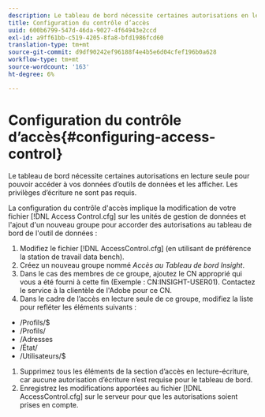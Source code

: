 ```yaml
---
description: Le tableau de bord nécessite certaines autorisations en lecture seule pour pouvoir accéder à vos données d’outils de données et les afficher. Les privilèges d’écriture ne sont pas requis.
title: Configuration du contrôle d’accès
uuid: 600b6799-547d-46da-9027-4f64943e2ccd
exl-id: a9ff61bb-c519-4205-8fa8-bfd1986fcd60
translation-type: tm+mt
source-git-commit: d9df90242ef96188f4e4b5e6d04cfef196b0a628
workflow-type: tm+mt
source-wordcount: '163'
ht-degree: 6%

---
```


# Configuration du contrôle d’accès{#configuring-access-control}

Le tableau de bord nécessite certaines autorisations en lecture seule pour pouvoir accéder à vos données d’outils de données et les afficher. Les privilèges d’écriture ne sont pas requis.

La configuration du contrôle d&#39;accès implique la modification de votre fichier [!DNL Access Control.cfg] sur les unités de gestion de données et l&#39;ajout d&#39;un nouveau groupe pour accorder des autorisations au tableau de bord de l&#39;outil de données :

1. Modifiez le fichier [!DNL AccessControl.cfg] (en utilisant de préférence la station de travail data bench).
1. Créez un nouveau groupe nommé *Accès au Tableau de bord Insight*.
1. Dans le cas des membres de ce groupe, ajoutez le CN approprié qui vous a été fourni à cette fin (Exemple : CN:INSIGHT-USER01). Contactez le service à la clientèle de l&#39;Adobe pour ce CN.
1. Dans le cadre de l’accès en lecture seule de ce groupe, modifiez la liste pour refléter les éléments suivants :

* /Profils/$
* /Profils/
* /Adresses
* /État/
* /Utilisateurs/$

1. Supprimez tous les éléments de la section d’accès en lecture-écriture, car aucune autorisation d’écriture n’est requise pour le tableau de bord.
1. Enregistrez les modifications apportées au fichier [!DNL AccessControl.cfg] sur le serveur pour que les autorisations soient prises en compte.
